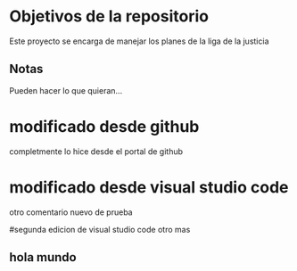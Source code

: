 # Objetivos de la repositorio

Este proyecto se encarga de manejar los planes de la liga de la justicia


## Notas
Pueden hacer lo que quieran...

# modificado desde github
completmente lo hice desde el portal de github

# modificado desde visual studio code  
otro comentario nuevo de prueba

#segunda edicion de visual studio code
otro mas

## hola mundo

